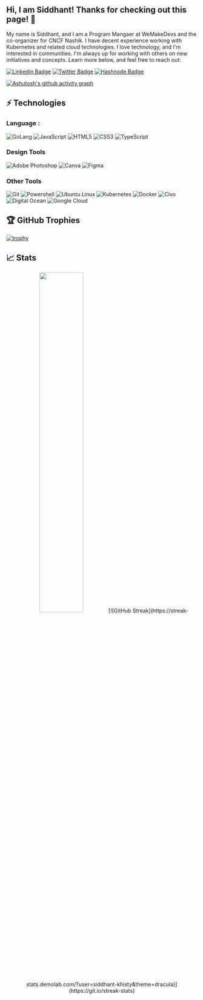 ## Hi, I am Siddhant! Thanks for checking out this page! 👋

My name is Siddhant, and I am a Program Mangaer at WeMakeDevs and the co-organizer for CNCF Nashik. I have decent experience working with Kubernetes and related cloud technologies. I love technology, and I'm interested in communities. I'm always up for working with others on new initiatives and concepts. Learn more below, and feel free to reach out:

[![Linkedin Badge](https://img.shields.io/badge/-Siddhant_Khisty-blue?style=flat-square&logo=Linkedin&logoColor=white&link=https://www.linkedin.com/in/siddhant-khisty-16974019b/)](https://www.linkedin.com/in/siddhant-khisty-16974019b/)
[![Twitter Badge](https://img.shields.io/badge/-@i__siddhantk-black?style=flat-square&labelColor=black&logo=Twitter&link=https://twitter.com/i_siddhantk)](https://twitter.com/i_siddhantk)
[![Hashnode Badge](https://img.shields.io/badge/-@siddhantkhisty-lightblue?style=flat-square&logo=Hashnode&logoColor=blue)](https://hashnode.com/@siddhantkhisty)


[![Ashutosh's github activity graph](https://github-readme-activity-graph.vercel.app/graph?username=siddhant-khisty&theme=dracula)](https://github.com/ashutosh00710/github-readme-activity-graph)

## ⚡ Technologies

### Language :
![GoLang](https://img.shields.io/badge/-Go-blue?style=flat-square&logo=go)
![JavaScript](https://img.shields.io/badge/-JavaScript-black?style=flat-square&logo=javascript)
![HTML5](https://img.shields.io/badge/-HTML5-E34F26?style=flat-square&logo=html5&logoColor=white)
![CSS3](https://img.shields.io/badge/-CSS3-1572B6?style=flat-square&logo=css3)
![TypeScript](https://img.shields.io/badge/-TypeScript-lightblue?style=flat-square&logo=typescript)

### Design Tools
![Adobe Photoshop](https://img.shields.io/badge/Adobe%20Photoshop-31A8FF?style=for-the-badge&logo=Adobe%20Photoshop&logoColor=black)
![Canva](https://img.shields.io/badge/Canva-%2300C4CC.svg?&style=for-the-badge&logo=Canva&logoColor=white)
![Figma](https://img.shields.io/badge/Figma-F24E1E?style=for-the-badge&logo=figma&logoColor=white)

### Other Tools
![Git](https://img.shields.io/badge/GIT-E44C30?style=for-the-badge&logo=git&logoColor=white)
![Powershell](https://img.shields.io/badge/powershell-5391FE?style=for-the-badge&logo=powershell&logoColor=white)
![Ubuntu Linux](https://img.shields.io/badge/Ubuntu-orange?style=for-the-badge&logo=ubuntu&logoColor=white)
![Kubernetes](https://img.shields.io/badge/Kubernetes-white?style=for-the-badge&logo=Kubernetes&logoColor=blue)
![Docker](https://img.shields.io/badge/Docker-lightblue?style=for-the-badge&logo=Docker&logoColor=blue)
![Civo](https://img.shields.io/badge/Civo-grey?style=for-the-badge&logo=Civo&logoColor=blue)
![Digital Ocean](https://img.shields.io/badge/Digital_Ocean-white?style=for-the-badge&logo=DigitalOcean&logoColor=blue)
![Google Cloud](https://img.shields.io/badge/GCP-yellow?style=for-the-badge&logo=GoogleCloud&logoColor=red)


## 🏆 GitHub Trophies

[![trophy](https://github-profile-trophy.vercel.app/?username=siddhant-khisty&theme=onedark)](https://github.com/ryo-ma/github-profile-trophy)

## 📈 Stats
<p align="center">


  <img width="48%" src="https://github-readme-stats.vercel.app/api?username=siddhant-khisty&show_icons=true&theme=dracula" /> 
  [![GitHub Streak](https://streak-stats.demolab.com/?user=siddhant-khisty&theme=dracula)](https://git.io/streak-stats)
 </p>
 



